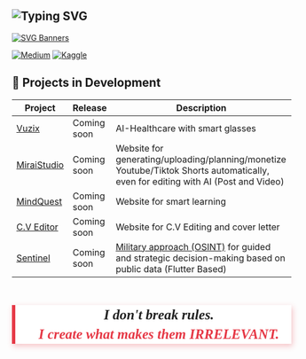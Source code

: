 ## ![Typing SVG](https://readme-typing-svg.demolab.com?font=Fira+Code&pause=400&color=ffffff&background=00000000&width=450&lines=Hi,+I'm+a+Developer;Hi,+I'm+an+Entrepreneur;Hi,+I'm+an+Innovator)



[![SVG Banners](https://svg-banners.vercel.app/api?type=luminance&text1=DavidMBK%20✦&width=800&height=400)](https://github.com/Akshay090/svg-banners) 

[![Medium](https://img.shields.io/badge/Medium-12100E?style=for-the-badge&logo=medium&logoColor=white)](https://medium.com/@DavidMBK)
[![Kaggle](https://img.shields.io/badge/Kaggle-035a7d?style=for-the-badge&logo=kaggle&logoColor=white)](https://www.kaggle.com/koungoulover)




## 🚀 Projects in Development

| Project              | Release      | Description |
|----------------------|--------------|-------------| 
| [Vuzix](https://github.com/DavidMBK)        | Coming soon  |  AI-Healthcare with smart glasses|  
| [MiraiStudio](https://github.com/DavidMBK)  | Coming soon  |  Website for generating/uploading/planning/monetize Youtube/Tiktok Shorts automatically, even for editing with AI (Post and Video)|
| [MindQuest](https://github.com/DavidMBK)     | Coming soon  |  Website for smart learning|
| [C.V Editor](https://github.com/DavidMBK)     | Coming soon  |  Website for C.V Editing and cover letter|
| [Sentinel](https://github.com/DavidMBK)     | Coming soon  | [Military approach (OSINT)](https://en.wikipedia.org/wiki/Open-source_intelligence)  for guided and strategic decision-making based on public data (Flutter Based)|

<blockquote style="
  margin: 50px auto; 
  max-width: 600px; 
  font-family: 'Georgia', serif; 
  font-style: italic; 
  font-weight: 600; 
  font-size: 1.8em; 
  color: #222; 
  border-left: 6px solid #e63946; 
  padding-left: 20px;
  line-height: 1.4;
  text-align: center;
  background: #fff;
  box-shadow: 2px 4px 10px rgba(230, 57, 70, 0.3);
  ">
  
  I don't break rules.<br>
  <strong style="color: #e63946;">I create what makes them <span style="text-transform: uppercase;">irrelevant.</span></strong>
  
</blockquote>


